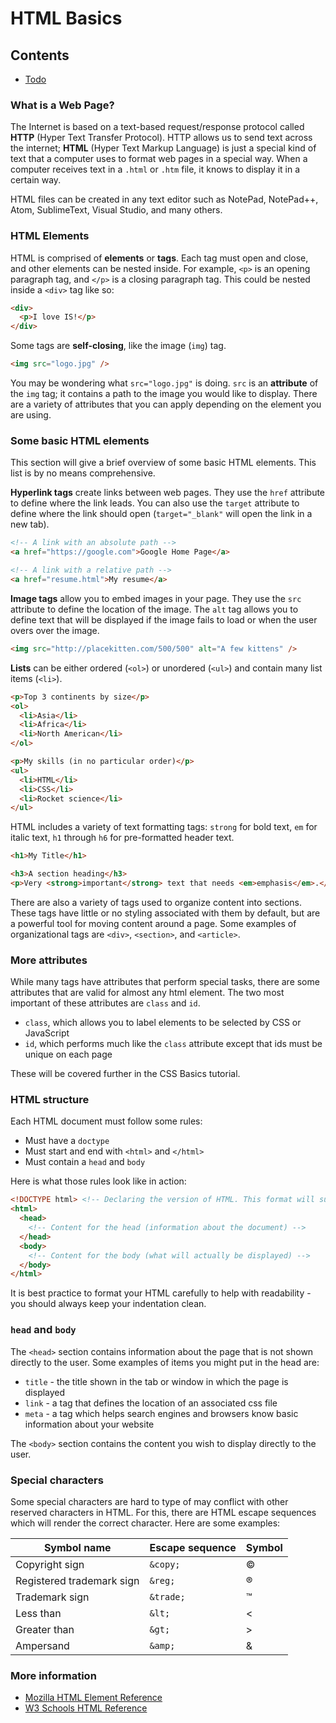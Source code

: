 # HTML Basics

## Contents
- [Todo](#todo)


### What is a Web Page?

The Internet is based on a text-based request/response protocol called **HTTP** (Hyper Text Transfer Protocol). HTTP allows us to send text across the internet; **HTML** (Hyper Text Markup Language) is just a special kind of text that a computer uses to format web pages in a special way. When a computer receives text in a `.html` or `.htm` file, it knows to display it in a certain way.

HTML files can be created in any text editor such as NotePad, NotePad++, Atom, SublimeText, Visual Studio, and many others.


### HTML Elements

HTML is comprised of **elements** or **tags**. Each tag must open and close, and other elements can be nested inside. For example, `<p>` is an opening paragraph tag, and `</p>` is a closing paragraph tag. This could be nested inside a `<div>` tag like so:

```html
<div>
  <p>I love IS!</p>
</div>
```

Some tags are **self-closing**, like the image (`img`) tag.

```html
<img src="logo.jpg" />
```

You may be wondering what `src="logo.jpg"` is doing. `src` is an **attribute** of the `img` tag; it contains a path to the image you would like to display. There are a variety of attributes that you can apply depending on the element you are using.


### Some basic HTML elements

This section will give a brief overview of some basic HTML elements. This list is by no means comprehensive.

**Hyperlink tags** create links between web pages. They use the `href` attribute to define where the link leads. You can also use the `target` attribute to define where the link should open (`target="_blank"` will open the link in a new tab).

```html
<!-- A link with an absolute path -->
<a href="https://google.com">Google Home Page</a>

<!-- A link with a relative path -->
<a href="resume.html">My resume</a>
```

**Image tags** allow you to embed images in your page. They use the `src` attribute to define the location of the image. The `alt` tag allows you to define text that will be displayed if the image fails to load or when the user overs over the image.

```html
<img src="http://placekitten.com/500/500" alt="A few kittens" />
```

**Lists** can be either ordered (`<ol>`) or unordered (`<ul>`) and contain many list items (`<li>`).

```html
<p>Top 3 continents by size</p>
<ol>
  <li>Asia</li>
  <li>Africa</li>
  <li>North American</li>
</ol>

<p>My skills (in no particular order)</p>
<ul>
  <li>HTML</li>
  <li>CSS</li>
  <li>Rocket science</li>
</ul>
```

HTML includes a variety of text formatting tags: `strong` for bold text, `em` for italic text, `h1` through `h6` for pre-formatted header text.

```html
<h1>My Title</h1>

<h3>A section heading</h3>
<p>Very <strong>important</strong> text that needs <em>emphasis</em>.</p>
```

There are also a variety of tags used to organize content into sections. These tags have little or no styling associated with them by default, but are a powerful tool for moving content around a page. Some examples of organizational tags are `<div>`, `<section>`, and `<article>`.


### More attributes

While many tags have attributes that perform special tasks, there are some attributes that are valid for almost any html element. The two most important of these attributes are `class` and `id`.

* `class`, which allows you to label elements to be selected by CSS or JavaScript
* `id`, which performs much like the `class` attribute except that ids must be unique on each page

These will be covered further in the CSS Basics tutorial.


### HTML structure

Each HTML document must follow some rules:

* Must have a `doctype`
* Must start and end with `<html>` and `</html>`
* Must contain a `head` and `body`

Here is what those rules look like in action:

```html
<!DOCTYPE html> <!-- Declaring the version of HTML. This format will suffice for modern applications. -->
<html>
  <head>
    <!-- Content for the head (information about the document) -->
  </head>
  <body>
    <!-- Content for the body (what will actually be displayed) -->
  </body>
</html>
```

It is best practice to format your HTML carefully to help with readability - you should always keep your indentation clean.


### `head` and `body`

The `<head>` section contains information about the page that is not shown directly to the user. Some examples of items you might put in the head are:

* `title` - the title shown in the tab or window in which the page is displayed
* `link` - a tag that defines the location of an associated css file
* `meta` - a tag which helps search engines and browsers know basic information about your website

The `<body>` section contains the content you wish to display directly to the user.

### Special characters

Some special characters are hard to type of may conflict with other reserved characters in HTML. For this, there are HTML escape sequences which will render the correct character. Here are some examples:

| Symbol name               | Escape sequence | Symbol  |
| ------------------------- | --------------- | ------- |
| Copyright sign            | `&copy;`        | &copy;  |
| Registered trademark sign | `&reg;`         | &reg;   |
| Trademark sign            | `&trade;`       | &trade; |
| Less than                 | `&lt;`          | &lt;    |
| Greater than              | `&gt;`          | &gt;    |
| Ampersand                 | `&amp;`         | &amp;   |

### More information

- [Mozilla HTML Element Reference](https://developer.mozilla.org/en-US/docs/Web/HTML/Element)
- [W3 Schools HTML Reference](http://www.w3schools.com/tags/)
